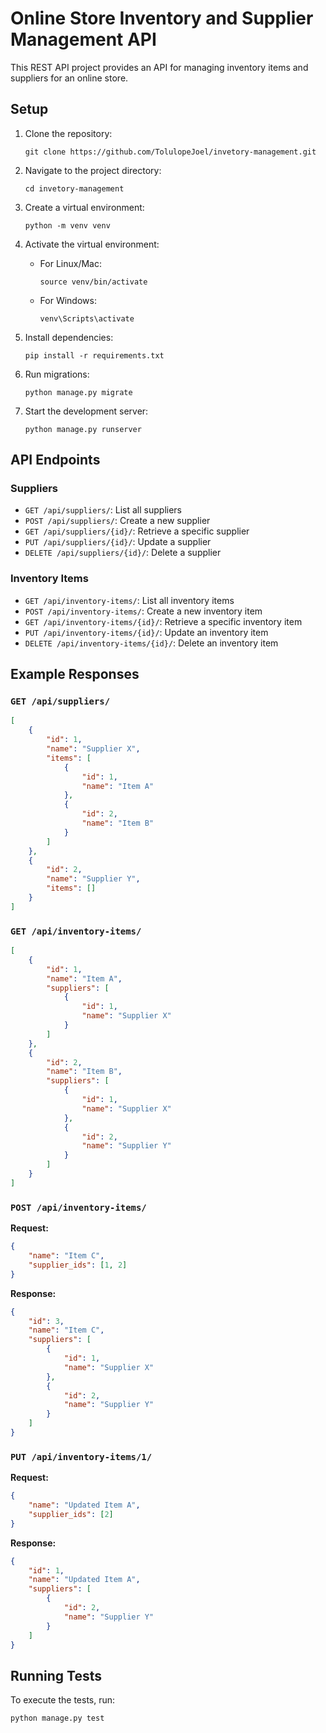 # Online Store Inventory and Supplier Management API

This REST API project provides an API for managing inventory items and suppliers for an online store.

## Setup

1. Clone the repository:
   ```
   git clone https://github.com/TolulopeJoel/invetory-management.git
   ```

2. Navigate to the project directory:
   ```
   cd invetory-management
   ```

3. Create a virtual environment:
   ```
   python -m venv venv
   ```


4. Activate the virtual environment:
   - For Linux/Mac:
     ```
     source venv/bin/activate
     ```
   - For Windows:
     ```
     venv\Scripts\activate
     ```

5. Install dependencies:
   ```
   pip install -r requirements.txt
   ```

6. Run migrations:
   ```
   python manage.py migrate
   ```

7. Start the development server:
   ```
   python manage.py runserver
   ```

## API Endpoints

### Suppliers

- `GET /api/suppliers/`: List all suppliers
- `POST /api/suppliers/`: Create a new supplier
- `GET /api/suppliers/{id}/`: Retrieve a specific supplier
- `PUT /api/suppliers/{id}/`: Update a supplier
- `DELETE /api/suppliers/{id}/`: Delete a supplier

### Inventory Items

- `GET /api/inventory-items/`: List all inventory items
- `POST /api/inventory-items/`: Create a new inventory item
- `GET /api/inventory-items/{id}/`: Retrieve a specific inventory item
- `PUT /api/inventory-items/{id}/`: Update an inventory item
- `DELETE /api/inventory-items/{id}/`: Delete an inventory item

## Example Responses

### `GET /api/suppliers/`

```json
[
    {
        "id": 1,
        "name": "Supplier X",
        "items": [
            {
                "id": 1,
                "name": "Item A"
            },
            {
                "id": 2,
                "name": "Item B"
            }
        ]
    },
    {
        "id": 2,
        "name": "Supplier Y",
        "items": []
    }
]
```

### `GET /api/inventory-items/`

```json
[
    {
        "id": 1,
        "name": "Item A",
        "suppliers": [
            {
                "id": 1,
                "name": "Supplier X"
            }
        ]
    },
    {
        "id": 2,
        "name": "Item B",
        "suppliers": [
            {
                "id": 1,
                "name": "Supplier X"
            },
            {
                "id": 2,
                "name": "Supplier Y"
            }
        ]
    }
]
```

### `POST /api/inventory-items/`

**Request:**
```json
{
    "name": "Item C",
    "supplier_ids": [1, 2]
}
```

**Response:**
```json
{
    "id": 3,
    "name": "Item C",
    "suppliers": [
        {
            "id": 1,
            "name": "Supplier X"
        },
        {
            "id": 2,
            "name": "Supplier Y"
        }
    ]
}
```

### `PUT /api/inventory-items/1/`

**Request:**
```json
{
    "name": "Updated Item A",
    "supplier_ids": [2]
}
```

**Response:**
```json
{
    "id": 1,
    "name": "Updated Item A",
    "suppliers": [
        {
            "id": 2,
            "name": "Supplier Y"
        }
    ]
}
```

## Running Tests

To execute the tests, run:

```bash
python manage.py test
```
